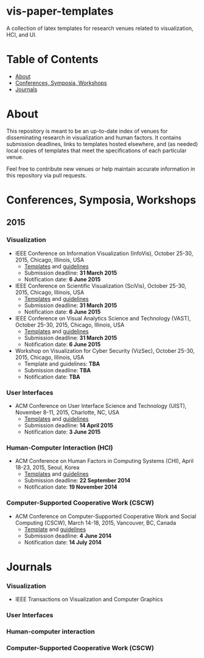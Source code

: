 vis-paper-templates
====================
A collection of latex templates for research venues related to visualization, HCI, and UI.

Table of Contents
===================
* [About](#about)
* [Conferences, Symposia, Workshops](#conferences)
* [Journals](#journals)

<a name="about"></a>
About
=====

This repository is meant to be an up-to-date index of venues for disseminating research in visualization and human factors. It contains submission deadlines, links to templates hosted elsewhere, and (as needed) local copies of templates that meet the specifications of each particular venue.

Feel free to contribute new venues or help maintain accurate information in this repository via pull requests.

<a name="conferences"></a>
Conferences, Symposia, Workshops
================================

## 2015
### Visualization
* IEEE Conference on Information Visualization (InfoVis), October 25-30, 2015, Chicago, Illinois, USA
  * [Templates](http://junctionpublishing.org/vgtc/Tasks/camera_tvcg.html) and [guidelines](http://ieeevis.org/year/2015/info/call-participation/paper-submission-guidelines)
  * Submission deadline: **31 March 2015**
  * Notification date: **6 June 2015**
* IEEE Conference on Scientific Visualization (SciVis), October 25-30, 2015, Chicago, Illinois, USA
  * [Templates](http://junctionpublishing.org/vgtc/Tasks/camera_tvcg.html) and [guidelines](http://ieeevis.org/year/2015/info/call-participation/paper-submission-guidelines)
  * Submission deadline: **31 March 2015**
  * Notification date: **6 June 2015**
* IEEE Conference on Visual Analytics Science and Technology (VAST), October 25-30, 2015, Chicago, Illinois, USA
  * [Templates](http://junctionpublishing.org/vgtc/Tasks/camera_tvcg.html) and [guidelines](http://ieeevis.org/year/2015/info/call-participation/paper-submission-guidelines)
  * Submission deadline: **31 March 2015**
  * Notification date: **6 June 2015**
* Workshop on Visualization for Cyber Security (VizSec), October 25-30, 2015, Chicago, Illinois, USA
  * Template and guidelines: **TBA**
  * Submission deadline: **TBA**
  * Notification date: **TBA**
  
### User Interfaces
* ACM Conference on User Interface Science and Technology (UIST), November 8-11, 2015, Charlotte, NC, USA
  * [Templates](http://www.sigchi.org/publications/chipubform) and [guidelines](http://uist.acm.org/uist2015/author-guide)
  * Submission deadline: **14 April 2015**
  * Notification date: **3 June 2015**
  
  
### Human-Computer Interaction (HCI)
* ACM Conference on Human Factors in Computing Systems (CHI), April 18-23, 2015, Seoul, Korea
  * [Templates](http://chi2015.acm.org/authors/format/) and [guidelines](http://chi2015.acm.org/authors/)
  * Submission deadline: **22 September 2014**
  * Notification date: **19 November 2014**
  
### Computer-Supported Cooperative Work (CSCW)
* ACM Conference on Computer-Supported Cooperative Work and Social Computing (CSCW), March 14-18, 2015, Vancouver, BC, Canada
  * [Template](http://cscw.acm.org/2015/submit/cscw2013archivalformatLaTeX.zip) and [guidelines](http://cscw.acm.org/2015/submit/papers.php)
  * Submission deadline: **4 June 2014**
  * Notification date: **14 July 2014**

<a name="journals"></a>
# Journals
### Visualization
* IEEE Transactions on Visualization and Computer Graphics

### User Interfaces

### Human-computer interaction

### Computer-Supported Cooperative Work (CSCW)

